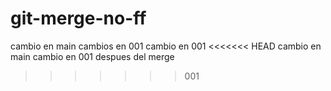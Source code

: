 # git-merge-no-ff
cambio en main
cambios en 001
cambio en 001
<<<<<<< HEAD
cambio en main 
cambio en 001 despues del merge
>>>>>>> 001
